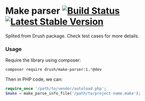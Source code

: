 Make parser [![Build Status](https://travis-ci.org/andytruong/make-parser.svg)](https://travis-ci.org/andytruong/make-parser) [![Latest Stable Version](https://poser.pugx.org/drush/make-parser/v/stable.svg)](https://packagist.org/packages/drush/make-parser)
====

Splited from Drush package. Check test cases for more details.

### Usage

Require the library using composer: 

```bash
composer require drush/make-parser:1.*@dev
```

Then in PHP code, we can:

```php
require_once '/path/to/vendor/autoload.php';
$make = make_parse_info_file('/path/to/project-name.make');
```
